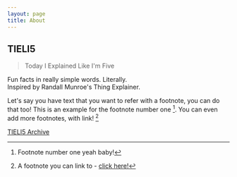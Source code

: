 ```yaml
---
layout: page
title: About
---
```


## TIELI5
> Today I Explained Like I'm Five

Fun facts in really simple words. Literally.  
Inspired by Randall Munroe's Thing Explainer.

Let's say you have text that you want to refer with a footnote, you can do that too! This is an example for the footnote number one [^1]. You can even add more footnotes, with link! [^2]

[TIELI5 Archive](https://migzpogi.github.io/tieli5)

[^1]: Footnote number one yeah baby!

[^2]: A footnote you can link to - [click here!](#)